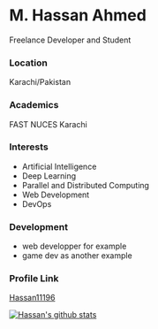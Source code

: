 # M. Hassan Ahmed
  Freelance Developer and Student
  
### Location

Karachi/Pakistan

### Academics

FAST NUCES Karachi

### Interests

- Artificial Intelligence
- Deep Learning
- Parallel and Distributed Computing
- Web Development
- DevOps

### Development

- web developper for example
- game dev as another example

### Profile Link

[Hassan11196](https://www.hassanahmed.net/)


[![Hassan's github stats](https://github-readme-stats.vercel.app/api?username=hassan11196&show_icons=true&title_color=fff&icon_color=79ff97&text_color=9f9f9f&bg_color=151515)](https://github.com/anuraghazra/github-readme-stats)

